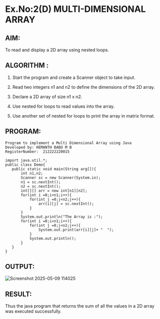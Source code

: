 # Ex.No:2(D) MULTI-DIMENSIONAL ARRAY

## AIM:
To read and display a 2D array using nested loops.

## ALGORITHM :
1. Start the program and create a Scanner object to take input.

2. Read two integers n1 and n2 to define the dimensions of the 2D array.

3. Declare a 2D array of size n1 x n2.

4. Use nested for loops to read values into the array.

5. Use another set of nested for loops to print the array in matrix format.

## PROGRAM:
 ```
Program to implement a Multi Dimensional Array using Java
Developed by: HEMANTH BABU M B
RegisterNumber:  212222220015

import java.util.*;
public class Demo{
    public static void main(String arg[]){
        int n1,n2;
        Scanner sc = new Scanner(System.in);
        n1 = sc.nextInt();
        n2 = sc.nextInt();
        int[][] arr = new int[n1][n2];
        for(int i =0;i<n1;i++){
            for(int j =0;j<n2;j++){
                arr[i][j] = sc.nextInt();
            }
        }
        System.out.println("The Array is :");
        for(int i =0;i<n1;i++){
            for(int j =0;j<n2;j++){
                System.out.print(arr[i][j]+ "  ");
            }
            System.out.println();
        }
    }
}

```

## OUTPUT:

![Screenshot 2025-05-09 114025](https://github.com/user-attachments/assets/7d8a235e-3cb0-4f0c-a582-54e7bf248e50)


## RESULT:
Thus the java program that returns the sum of all the values in a 2D array was executed successfully.


